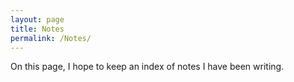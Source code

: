 ```yaml
---
layout: page
title: Notes
permalink: /Notes/
---
```


On this page, I hope to keep an index of notes I have been writing.